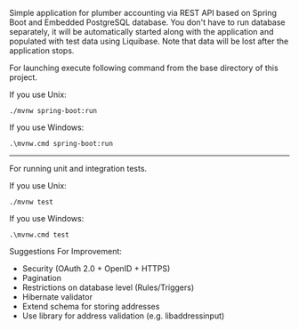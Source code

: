 Simple application for plumber accounting via REST API based on Spring Boot and Embedded PostgreSQL database. You don't have to run database separately, it will be automatically started along with the application and populated with test data using Liquibase. Note that data will be lost after the application stops.

For launching execute following command from the base directory of this project.

If you use Unix:
```
./mvnw spring-boot:run
```
If you use Windows:
```
.\mvnw.cmd spring-boot:run
```
---
For running unit and integration tests.

If you use Unix:
```
./mvnw test
```
If you use Windows:
```
.\mvnw.cmd test
```
Suggestions For Improvement:
- Security (OAuth 2.0 + OpenID + HTTPS)
- Pagination
- Restrictions on database level (Rules/Triggers)
- Hibernate validator
- Extend schema for storing addresses
- Use library for address validation (e.g. libaddressinput)
